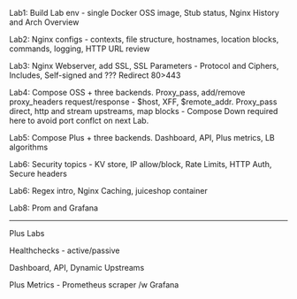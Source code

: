 
Lab1: Build Lab env - single Docker OSS image, Stub status, Nginx History and Arch Overview

Lab2:  Nginx configs - contexts, file structure,  hostnames, location blocks, commands, logging, HTTP URL review

Lab3: Nginx Webserver, add SSL, SSL Parameters - Protocol and Ciphers, Includes, Self-signed and ???
Redirect 80>443

Lab4: Compose OSS + three backends.  Proxy_pass, add/remove proxy_headers request/response - $host, XFF, $remote_addr.  Proxy_pass direct, http and stream upstreams,  map blocks - Compose Down required here to avoid port conflct on next Lab.

Lab5: Compose Plus + three backends. Dashboard, API, Plus metrics, LB algorithms

Lab6: Security topics - KV store, IP allow/block, Rate Limits,  HTTP Auth, Secure headers

Lab6: Regex intro, Nginx Caching, juiceshop container

Lab8: Prom and Grafana

*****

Plus Labs

Healthchecks - active/passive

Dashboard, API, Dynamic Upstreams

Plus Metrics - Prometheus scraper /w Grafana
